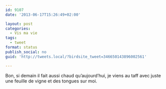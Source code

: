 ```yaml
---
id: 9107
date: '2013-06-17T15:26:49+02:00'

layout: post
categories:
  - Vis ma vie
tags:
  - tweet
format: status
publish_social: no
guid: 'http://tweets.local/?birdsite_tweet=346650143896002561'

---
```


Bon, si demain il fait aussi chaud qu’aujourd’hui, je viens au taff avec juste une feuille de vigne et des tongues sur moi.